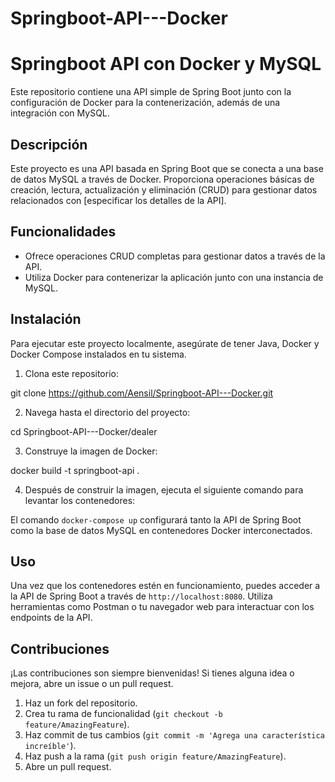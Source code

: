 # Springboot-API---Docker

# Springboot API con Docker y MySQL

Este repositorio contiene una API simple de Spring Boot junto con la configuración de Docker para la contenerización, además de una integración con MySQL.

## Descripción

Este proyecto es una API basada en Spring Boot que se conecta a una base de datos MySQL a través de Docker. Proporciona operaciones básicas de creación, lectura, actualización y eliminación (CRUD) para gestionar datos relacionados con [especificar los detalles de la API].

## Funcionalidades

- Ofrece operaciones CRUD completas para gestionar datos a través de la API.
- Utiliza Docker para contenerizar la aplicación junto con una instancia de MySQL.

## Instalación

Para ejecutar este proyecto localmente, asegúrate de tener Java, Docker y Docker Compose instalados en tu sistema.

1. Clona este repositorio:

git clone https://github.com/Aensil/Springboot-API---Docker.git

2. Navega hasta el directorio del proyecto:

cd Springboot-API---Docker/dealer

3. Construye la imagen de Docker:

docker build -t springboot-api .

4. Después de construir la imagen, ejecuta el siguiente comando para levantar los contenedores:


El comando `docker-compose up` configurará tanto la API de Spring Boot como la base de datos MySQL en contenedores Docker interconectados.

## Uso

Una vez que los contenedores estén en funcionamiento, puedes acceder a la API de Spring Boot a través de `http://localhost:8080`. Utiliza herramientas como Postman o tu navegador web para interactuar con los endpoints de la API.

## Contribuciones

¡Las contribuciones son siempre bienvenidas! Si tienes alguna idea o mejora, abre un issue o un pull request.

1. Haz un fork del repositorio.
2. Crea tu rama de funcionalidad (`git checkout -b feature/AmazingFeature`).
3. Haz commit de tus cambios (`git commit -m 'Agrega una característica increíble'`).
4. Haz push a la rama (`git push origin feature/AmazingFeature`).
5. Abre un pull request.
